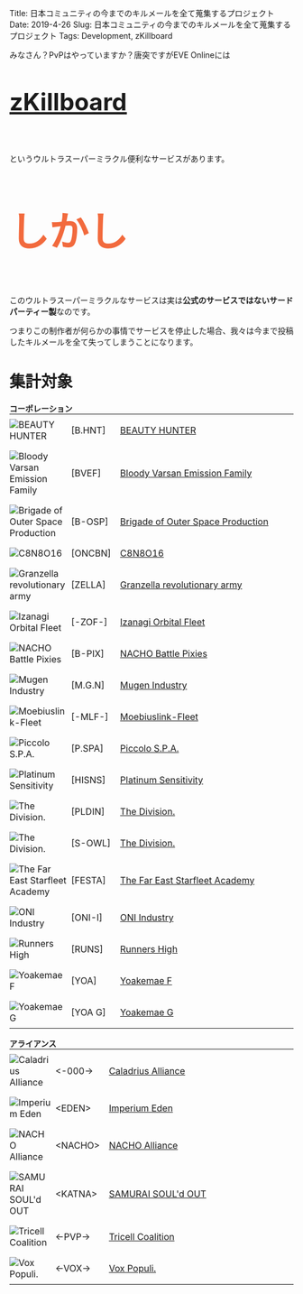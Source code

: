 Title: 日本コミュニティの今までのキルメールを全て蒐集するプロジェクト
Date: 2019-4-26
Slug: 日本コミュニティの今までのキルメールを全て蒐集するプロジェクト
Tags: Development, zKillboard

みなさん？PvPはやっていますか？唐突ですがEVE Onlineには

<br /><br />
<b style="font-size: 300%;">[zKillboard](https://zkillboard.com/)</b>
<br /><br /><br /><br />

というウルトラスーパーミラクル便利なサービスがあります。

<br /><br /><br />
<b style="font-size: 500%; color: #f26a3d">しかし</b>
<br /><br /><br /><br />

このウルトラスーパーミラクルなサービスは実は<b>公式のサービスではないサードパーティー製</b>なのです。

つまりこの制作者が何らかの事情でサービスを停止した場合、我々は今まで投稿したキルメールを全て失ってしまうことになります。



# 集計対象

<p style="margin-bottom: 0px"><b>コーポレーション</b></p>

||||
|-|-|-|
|![BEAUTY HUNTER](https://image.eveonline.com/Corporation/98494681_32.png)|[B.HNT]|[BEAUTY HUNTER](https://zkillboard.com/corporation/98494681/)|
|![Bloody Varsan Emission Family](https://image.eveonline.com/Corporation/98099223_32.png)|[BVEF]|[Bloody Varsan Emission Family](https://zkillboard.com/corporation/98099223/)|
|![Brigade of Outer Space Production](https://image.eveonline.com/Corporation/98275180_32.png)|[B-OSP]|[Brigade of Outer Space Production](https://zkillboard.com/corporation/98275180/)|
|![C8N8O16](https://image.eveonline.com/Corporation/98476559_32.png)|[ONCBN]|[C8N8O16](https://zkillboard.com/corporation/98476559/)|
|![Granzella revolutionary army](https://image.eveonline.com/Corporation/98359893_32.png)|[ZELLA]|[Granzella revolutionary army](https://zkillboard.com/corporation/98359893/)|
|![Izanagi Orbital Fleet](https://image.eveonline.com/Corporation/2018817676_32.png)|[-ZOF-]|[Izanagi Orbital Fleet](https://zkillboard.com/corporation/2018817676/)|
|![NACHO Battle Pixies](https://image.eveonline.com/Corporation/98418839_32.png)|[B-PIX]|[NACHO Battle Pixies](https://zkillboard.com/corporation/98418839/)|
|![Mugen Industry](https://image.eveonline.com/Corporation/928871620_32.png)|[M.G.N]|[Mugen Industry](https://zkillboard.com/corporation/928871620/)|
|![Moebiuslink-Fleet](https://image.eveonline.com/Corporation/98354167_32.png)|[-MLF-]|[Moebiuslink-Fleet](https://zkillboard.com/corporation/98354167/)|
|![Piccolo S.P.A.](https://image.eveonline.com/Corporation/98419836_32.png)|[P.SPA]|[Piccolo S.P.A.](https://zkillboard.com/corporation/98419836/)|
|![Platinum Sensitivity](https://image.eveonline.com/Corporation/98574865_32.png)|[HISNS]|[Platinum Sensitivity](https://zkillboard.com/corporation/98574865/)|
|![The Division.](https://image.eveonline.com/Corporation/98287551_32.png)|[PLDIN]|[The Division.](https://zkillboard.com/corporation/98287551/)|
|![The Division.](https://image.eveonline.com/Corporation/98572367_32.png)|[S-OWL]|[The Division.](https://zkillboard.com/corporation/98572367/)|
|![The Far East Starfleet Academy](https://image.eveonline.com/Corporation/98217414_32.png)|[FESTA]|[The Far East Starfleet Academy](https://zkillboard.com/corporation/98217414/)|
|![ONI Industry](https://image.eveonline.com/Corporation/625411354_32.png)|[ONI-I]|[ONI Industry](https://zkillboard.com/corporation/625411354/)|
|![Runners High](https://image.eveonline.com/Corporation/965613458_32.png)|[RUNS]|[Runners High](https://zkillboard.com/corporation/965613458/)|
|![Yoakemae F](https://image.eveonline.com/Corporation/98085331_32.png)|[YOA]|[Yoakemae F](https://zkillboard.com/corporation/98085331/)|
|![Yoakemae G](https://image.eveonline.com/Corporation/98571004_32.png)|[YOA G]|[Yoakemae G](https://zkillboard.com/corporation/98571004/)|

<p style="margin-bottom: 0px"><b>アライアンス</b></p>

||||
|-|-|-|
|![Caladrius Alliance](https://image.eveonline.com/Alliance/99001954_32.png)|&lt;-000-&#62;|[Caladrius Alliance](https://zkillboard.com/alliance/99001954/)|
|![Imperium Eden](https://image.eveonline.com/Alliance/99003714_32.png)|&lt;EDEN&#62;|[Imperium Eden](https://zkillboard.com/alliance/99003714)|
|![NACHO Alliance](https://image.eveonline.com/Alliance/99002055_32.png)|&lt;NACHO&#62;|[NACHO Alliance](https://zkillboard.com/alliance/99002055)|
|![SAMURAI SOUL'd OUT](https://image.eveonline.com/Alliance/99006138_32.png)|&lt;KATNA&#62;|[SAMURAI SOUL'd OUT](https://zkillboard.com/alliance/99006138/)|
|![Tricell Coalition](https://image.eveonline.com/Alliance/312153155_32.png)|&lt;-PVP-&#62;|[Tricell Coalition](https://zkillboard.com/alliance/312153155/)|
|![Vox Populi.](https://image.eveonline.com/Alliance/99004896_32.png)|&lt;-VOX-&#62;|[Vox Populi.](https://zkillboard.com/alliance/99004896/)|

<style>
table { margin-top: 0px; }
table, table th, table td { border: none; }
table th { padding: 0px }
table td { padding-top: 8px; padding-bottom: 8px; }
table td:after { background: none; }
.post-content img { margin-left: 0px; }
td img { margin: 0px; }
table td:nth-child(1) { width: 10%; padding-left: 0px; padding-right: 0px }
table td:nth-child(2) { width: 15%; }
table td:nth-child(3) { width: 75%; }
</style>
